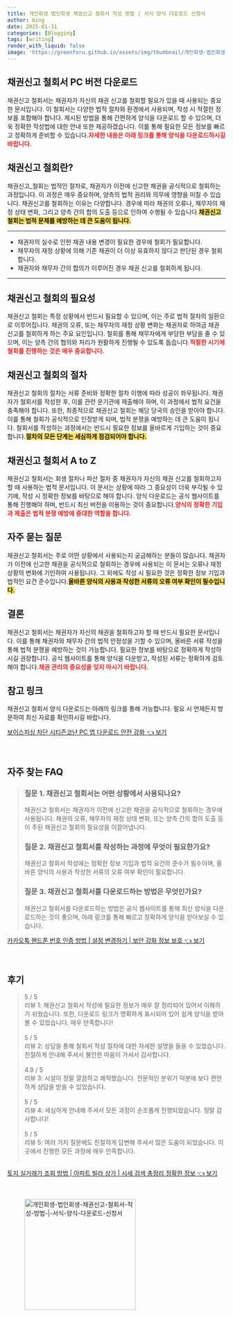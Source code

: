 ```yaml
---
title: 개인회생 법인회생 채권신고 철회서 작성 방법 | 서식 양식 다운로드 신청서
author: bing
date: 2025-01-31
categories: [Blogging]
tags: [writing]
render_with_liquid: false
image: 'https://greenforu.github.io/assets/img/thumbnail/개인회생-법인회생-채권신고-철회서-작성-방법-|-서식-양식-다운로드-신청서.webp'
---
```



<h2 id='채권신고_철회서_다운로드'>채권신고 철회서 PC 버전 다운로드</h2>

<p>채권신고 철회서는 채권자가 자신의 채권 신고를 철회할 필요가 있을 때 사용되는 중요한 문서입니다. 이 철회서는 다양한 법적 절차와 환경에서 사용되며, 작성 시 적절한 정보를 포함해야 합니다. 제시된 방법을 통해 간편하게 양식을 다운로드 할 수 있으며, 더욱 정확한 작성법에 대한 안내 또한 제공하겠습니다. 이를 통해 필요한 모든 정보를 빠르고 정확하게 준비할 수 있습니다.<b><span style="color: #ee2323;">자세한 내용은 아래 링크를 통해 양식을 다운로드하시길 바랍니다.</span></b></p>

<h2 id='채권신고_철회란'>채권신고 철회란?</h2>

<p>채권신고_철회는 법적인 절차로, 채권자가 이전에 신고한 채권을 공식적으로 철회하는 과정입니다. 이 과정은 매우 중요하며, 양측의 법적 권리와 의무에 영향을 미칠 수 있습니다. 채권신고를 철회하는 이유는 다양합니다. 경우에 따라 채권의 오류나, 채무자의 재정 상태 변화, 그리고 양측 간의 합의 도출 등으로 인하여 수행될 수 있습니다.<b><span style="background-color: #ffe066;">채권신고 철회는 법적 문제를 예방하는 데 큰 도움이 됩니다.</span></b></p>

<hr />

<ul>
    <li>채권자의 실수로 인한 채권 내용 변경이 필요한 경우에 철회가 필요합니다.</li>
    <li>채무자의 재정 상황에 의해 기존 채권이 더 이상 유효하지 않다고 판단된 경우 철회합니다.</li>
    <li>채권자와 채무자 간의 합의가 이루어진 경우 채권 신고를 철회하게 됩니다.</li>
</ul>

<hr />

<h2 id='채권신고_철회의_필요성'>채권신고 철회의 필요성</h2>

<p>채권신고 철회는 특정 상황에서 반드시 필요할 수 있으며, 이는 주로 법적 절차의 일환으로 이루어집니다. 채권의 오류, 또는 채무자의 재정 상황 변화는 채권자로 하여금 채권 신고를 철회하게 하는 주요 요인입니다. 철회를 통해 채무자에게 부당한 부담을 줄 수 있으며, 이는 양측 간의 협의와 처리가 원활하게 진행될 수 있도록 돕습니다.<b><span style="color: #ee2323;">적절한 시기에 철회를 진행하는 것은 매우 중요합니다.</span></b></p>

<h2 id='채권신고_철회의_절차'>채권신고 철회의 절차</h2>

<p>채권신고 철회의 절차는 서류 준비와 정확한 절차 이행에 따라 성공이 좌우됩니다. 채권자가 철회서를 작성한 후, 이를 관련 운기관에 제출해야 하며, 이 과정에서 법적 요건을 충족해야 합니다. 또한, 최종적으로 채권신고 철회는 해당 당국의 승인을 받아야 합니다. 이를 통해 철회가 공식적으로 인정받게 되며, 법적 분쟁을 예방하는 데 큰 도움이 됩니다. 철회서를 작성하는 과정에서는 반드시 필요한 정보를 올바르게 기입하는 것이 중요합니다.<b><span style="background-color: #ffe066;">절차의 모든 단계는 세심하게 점검되어야 합니다.</span></b></p>

<h2 id='채권신고_철회서_AtoZ'>채권신고 철회서 A to Z</h2>

<p>채권신고 철회서는 회생 절차나 파산 절차 중 채권자가 자신의 채권 신고를 철회하고자 할 때 사용하는 법적 문서입니다. 이 문서는 상황에 따라 그 중요성이 더욱 부각될 수 있기에, 작성 시 정확한 정보를 바탕으로 해야 합니다. 양식 다운로드는 공식 웹사이트를 통해 진행해야 하며, 반드시 최신 버전을 이용하는 것이 중요합니다.<b><span style="color: #ee2323;">양식의 정확한 기입과 제출은 법적 분쟁 예방에 중대한 역할을 합니다.</span></b></p>

<h2 id='자주_묻는_질문'>자주 묻는 질문</h2>

<p>채권신고 철회서는 주로 어떤 상황에서 사용되는지 궁금해하는 분들이 많습니다. 채권자가 이전에 신고한 채권을 공식적으로 철회하는 경우에 사용되는 이 문서는 오류나 재정 상황의 변화에 기인하여 사용됩니다. 그 외에도 작성 시 필요한 것은 정확한 정보 기입과 법적인 요건 준수입니다.<b><span style="background-color: #ffe066;">올바른 양식의 사용과 작성한 서류의 오류 여부 확인이 필수입니다.</span></b></p>

<h2 id='결론'>결론</h2>

<p>채권신고 철회서는 채권자가 자신의 채권을 철회하고자 할 때 반드시 필요한 문서입니다. 이를 통해 채권자와 채무자 간의 법적 안정성을 기할 수 있으며, 올바른 서류 작성을 통해 법적 분쟁을 예방하는 것이 가능합니다. 필요한 정보를 바탕으로 정확하게 작성하시길 권장합니다. 공식 웹사이트를 통해 양식을 다운받고, 작성된 서류는 정확하게 검토해야 합니다.<b><span style="color: #ee2323;">채권 관리의 중요성을 잊지 마시기 바랍니다.</span></b></p>

<h2 id='참고_링크'>참고 링크</h2>

<p>채권신고 철회서 양식 다운로드는 아래의 링크를 통해 가능합니다. 필요 시 언제든지 방문하여 최신 자료를 확인하시길 바랍니다.</p>


<p><a class="click-button" title="보이스피싱 차단 시티즌코난 PC 앱 다운로드 안전 강화" href="https://greenforu.github.io/posts/%EB%B3%B4%EC%9D%B4%EC%8A%A4%ED%94%BC%EC%8B%B1-%EC%B0%A8%EB%8B%A8-%EC%8B%9C%ED%8B%B0%EC%A6%8C%EC%BD%94%EB%82%9C-PC-%EC%95%B1-%EB%8B%A4%EC%9A%B4%EB%A1%9C%EB%93%9C-%EC%95%88%EC%A0%84-%EA%B0%95%ED%99%94/" rel="dofollow">보이스피싱 차단 시티즌코난 PC 앱 다운로드 안전 강화 👈 보기</a></p><br>
<h2 id='자주_찾는_FAQ'>자주 찾는 FAQ</h2>
<div itemscope="" itemtype="https://schema.org/FAQPage"> 
<blockquote> 
<div itemscope="" itemprop="mainEntity" itemtype="https://schema.org/Question"> 
<h3 itemprop="name">질문 1. 채권신고 철회서는 어떤 상황에서 사용되나요?</h3> 
<div itemscope="" itemprop="acceptedAnswer" itemtype="https://schema.org/Answer"> 
<span itemprop="text"> 
<p>채권신고 철회서는 채권자가 이전에 신고한 채권을 공식적으로 철회하는 경우에 사용됩니다. 채권의 오류, 채무자의 재정 상태 변화, 또는 양측 간의 합의 도출 등이 주된 채권신고 철회의 필요성을 이끌어냅니다.</p> 
</span> 
</div> 
</div> 
<div itemscope="" itemprop="mainEntity" itemtype="https://schema.org/Question"> 
<h3 itemprop="name">질문 2. 채권신고 철회서를 작성하는 과정에 무엇이 필요한가요?</h3> 
<div itemscope="" itemprop="acceptedAnswer" itemtype="https://schema.org/Answer"> 
<span itemprop="text"> 
<p>채권신고 철회서 작성에는 정확한 정보 기입과 법적 요건의 준수가 필수이며, 올바른 양식의 사용과 작성한 서류의 오류 여부 확인이 필요합니다.</p> 
</span> 
</div> 
</div> 
<div itemscope="" itemprop="mainEntity" itemtype="https://schema.org/Question"> 
<h3 itemprop="name">질문 3. 채권신고 철회서를 다운로드하는 방법은 무엇인가요?</h3> 
<div itemscope="" itemprop="acceptedAnswer" itemtype="https://schema.org/Answer"> 
<span itemprop="text"> 
<p>채권신고 철회서를 다운로드하는 방법은 공식 웹사이트를 통해 최신 양식을 다운로드하는 것이 좋으며, 아래 링크를 통해 빠르고 정확하게 양식을 받아보실 수 있습니다.</p> 
</span> 
</div> 
</div> 
</blockquote> 
</div>
<p><a class="click-button" title="카카오톡 핸드폰 번호 인증 방법 | 설정 변경하기 | 보안 강화 정보 보호" href="https://greenforu.github.io/posts/%EC%B9%B4%EC%B9%B4%EC%98%A4%ED%86%A1-%ED%95%B8%EB%93%9C%ED%8F%B0-%EB%B2%88%ED%98%B8-%EC%9D%B8%EC%A6%9D-%EB%B0%A9%EB%B2%95-%EC%84%A4%EC%A0%95-%EB%B3%80%EA%B2%BD%ED%95%98%EA%B8%B0-%EB%B3%B4%EC%95%88-%EA%B0%95%ED%99%94-%EC%A0%95%EB%B3%B4-%EB%B3%B4%ED%98%B8/" rel="dofollow">카카오톡 핸드폰 번호 인증 방법 | 설정 변경하기 | 보안 강화 정보 보호 👈 보기</a></p><br>
<h2 id='후기'>후기</h2>
<div itemscope itemtype="https://schema.org/Product">
  <blockquote>
  <div itemprop="review" itemscope itemtype="https://schema.org/Review">
      <div itemprop="reviewRating" itemscope itemtype="https://schema.org/Rating"> <span itemprop="ratingValue">5</span> / <span itemprop="bestRating">5</span> </div>
      <span itemprop="reviewBody">리뷰 1: 채권신고 철회서 작성에 필요한 정보가 매우 잘 정리되어 있어서 이해하기 쉬웠습니다. 또한, 다운로드 링크가 명확하게 표시되어 있어 쉽게 양식을 받아볼 수 있었습니다. 매우 만족합니다!</span>
  </div>
  <br>
  <div itemprop="review" itemscope itemtype="https://schema.org/Review">
      <div itemprop="reviewRating" itemscope itemtype="https://schema.org/Rating"> <span itemprop="ratingValue">5</span> / <span itemprop="bestRating">5</span> </div>
      <span itemprop="reviewBody">리뷰 2: 상담을 통해 철회서 작성 절차에 대한 자세한 설명을 들을 수 있었습니다. 친절하게 안내해 주셔서 불안한 마음이 가셔서 감사합니다.</span>
  </div>
  <br>
  <div itemprop="review" itemscope itemtype="https://schema.org/Review">
      <div itemprop="reviewRating" itemscope itemtype="https://schema.org/Rating"> <span itemprop="ratingValue">4.9</span> / <span itemprop="bestRating">5</span> </div>
      <span itemprop="reviewBody">리뷰 3: 시설이 정말 깔끔하고 쾌적했습니다. 전문적인 분위기 덕분에 보다 편안하게 상담을 받을 수 있었습니다.</span>
  </div>
  <br>
  <div itemprop="review" itemscope itemtype="https://schema.org/Review">
      <div itemprop="reviewRating" itemscope itemtype="https://schema.org/Rating"> <span itemprop="ratingValue">5</span> / <span itemprop="bestRating">5</span> </div>
      <span itemprop="reviewBody">리뷰 4: 세심하게 안내해 주셔서 모든 과정이 순조롭게 진행되었습니다. 정말 감사합니다!</span>
  </div>
  <br>
  <div itemprop="review" itemscope itemtype="https://schema.org/Review">
      <div itemprop="reviewRating" itemscope itemtype="https://schema.org/Rating"> <span itemprop="ratingValue">5</span> / <span itemprop="bestRating">5</span> </div>
      <span itemprop="reviewBody">리뷰 5: 여러 가지 질문에도 친절하게 답변해 주셔서 많은 도움이 되었습니다. 이곳에서 진행한 모든 과정에 매우 만족합니다.</span>
  </div>
  <br>
  </blockquote>
</div>
<p><a class="click-button" title="토지 실거래가 조회 방법 | 아파트 빌라 상가 | 시세 검색 총정리 정확한 정보" href="https://greenforu.github.io/posts/%ED%86%A0%EC%A7%80-%EC%8B%A4%EA%B1%B0%EB%9E%98%EA%B0%80-%EC%A1%B0%ED%9A%8C-%EB%B0%A9%EB%B2%95-%EC%95%84%ED%8C%8C%ED%8A%B8-%EB%B9%8C%EB%9D%BC-%EC%83%81%EA%B0%80-%EC%8B%9C%EC%84%B8-%EA%B2%80%EC%83%89-%EC%B4%9D%EC%A0%95%EB%A6%AC-%EC%A0%95%ED%99%95%ED%95%9C-%EC%A0%95%EB%B3%B4/" rel="dofollow">토지 실거래가 조회 방법 | 아파트 빌라 상가 | 시세 검색 총정리 정확한 정보 👈 보기</a></p><br>
<figure class="image"><img src="https://greenforu.github.io/assets/img/thumbnail/개인회생-법인회생-채권신고-철회서-작성-방법-|-서식-양식-다운로드-신청서.webp" alt="개인회생-법인회생-채권신고-철회서-작성-방법-|-서식-양식-다운로드-신청서" width="256" height="256"></figure>
